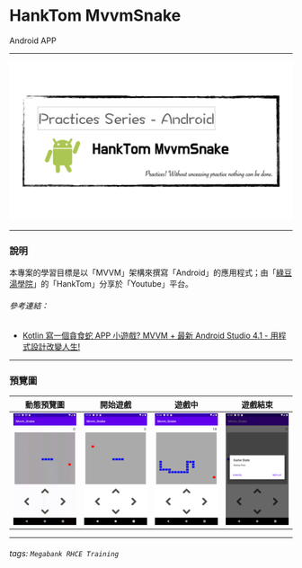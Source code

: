 # HankTom MvvmSnake
Android APP

---

![](pics/practices-mvvmsnake.png)

---

### 說明 ###

本專案的學習目標是以「MVVM」架構來撰寫「Android」的應用程式；由「[綠豆湯學院](https://litotom.com/)」的「HankTom」分享於「Youtube」平台。

###### 參考連結： ######

- [Kotlin 寫一個貪食蛇 APP 小遊戲? MVVM + 最新 Android Studio 4.1 - 用程式設計改變人生!](https://www.youtube.com/watch?v=LMpJ35tndUw&fbclid=IwAR2EhUtZ_Gw5Zo56utluAGcTh1g0I4xD-Eu8T2voIuvMEBUg0QsWl9caoqo)

---

### 預覽圖 ###

|       動態預覽圖        |      開始遊戲       |        遊戲中         |      遊戲結束      |
|:-----------------------:|:-------------------:|:---------------------:|:------------------:|
| ![](pics/mvvmsnake.gif) | ![](pics/start.png) | ![](pics/playing.png) | ![](pics/over.png) |

---

###### tags: `Megabank RHCE Training`
